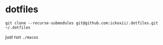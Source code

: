 # dotfiles

`git clone --recurse-submodules git@github.com:ickoxii/.dotfiles.git ~/.dotfiles`

just run `./macos`

